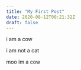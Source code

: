 ```yaml
---
title: "My First Post"
date: 2020-08-12T00:21:32Z
draft: false
---
```



i am a cow

i am not a cat

moo im a cow


